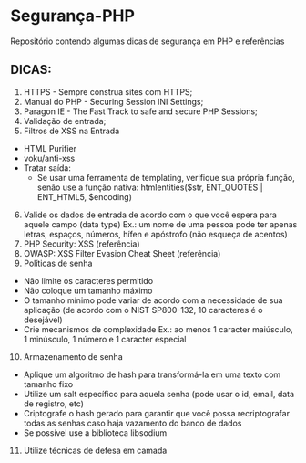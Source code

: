 # Segurança-PHP
Repositório contendo algumas dicas de segurança em PHP e referências

## DICAS:
 1. HTTPS - Sempre construa sites com HTTPS;
 2. Manual do PHP - Securing Session INI Settings;
 3. Paragon IE - The Fast Track to safe and secure PHP Sessions;
 4. Validação de entrada;
 5. Filtros de XSS na Entrada
  - HTML Purifier
  - voku/anti-xss
  - Tratar saída:
     * Se usar uma ferramenta de templating, verifique sua própria função,
       senão use a função nativa:
        htmlentities($str, ENT_QUOTES | ENT_HTML5, $encoding)
 6. Valide os dados de entrada de acordo com o que você espera para aquele campo (data type)
    Ex.: um nome de uma pessoa pode ter apenas letras, espaços, números, hífen e apóstrofo (não esqueça de acentos)
 7. PHP Security: XSS (referência)
 8. OWASP: XSS Filter Evasion Cheat Sheet (referência)
 9. Políticas de senha
  - Não limite os caracteres permitido
  - Não coloque um tamanho máximo
  - O tamanho mínimo pode variar de acordo com a necessidade de sua aplicação
    (de acordo com o NIST SP800-132, 10 caracteres é o desejável)
  - Crie mecanismos de complexidade
    Ex.: ao menos 1 caracter maiúsculo, 1 minúsculo, 1 número e 1 caracter especial
10. Armazenamento de senha
  - Aplique um algoritmo de hash para transformá-la em uma texto com tamanho fixo
  - Utilize um salt específico para aquela senha (pode usar o id, email, data de registro, etc)
  - Criptografe o hash gerado para garantir que você possa recriptografar todas as senhas caso haja vazamento do banco de dados
  - Se possível use a biblioteca libsodium
11. Utilize técnicas de defesa em camada

    
